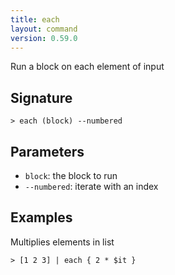 ```yaml
---
title: each
layout: command
version: 0.59.0
---
```


Run a block on each element of input

## Signature

```> each (block) --numbered```

## Parameters

 -  `block`: the block to run
 -  `--numbered`: iterate with an index

## Examples

Multiplies elements in list
```shell
> [1 2 3] | each { 2 * $it }
```


